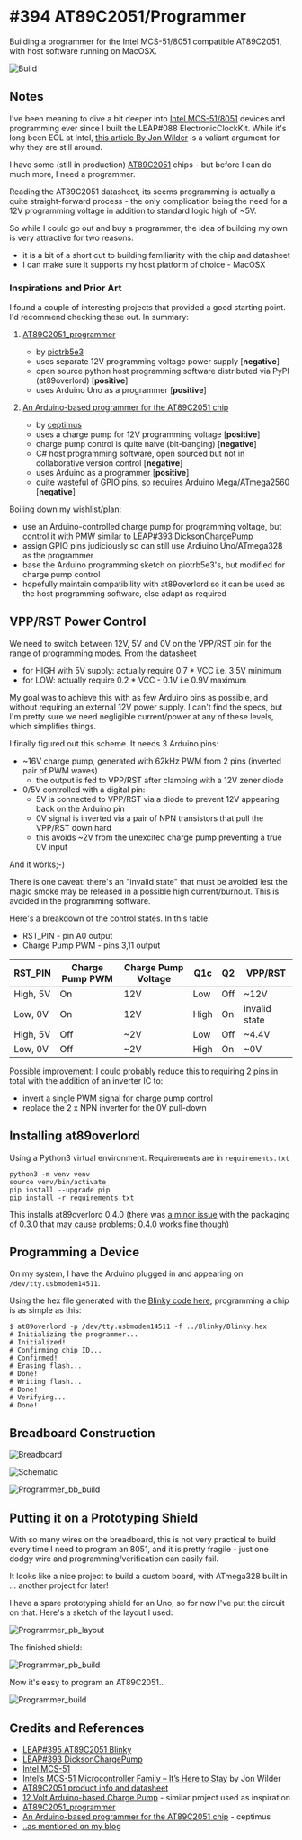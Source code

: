 # #394 AT89C2051/Programmer

Building a programmer for the Intel MCS-51/8051 compatible AT89C2051, with host software running on MacOSX.

![Build](./assets/Programmer_build.jpg?raw=true)

## Notes

I've been meaning to dive a bit deeper into
[Intel MCS-51/8051](https://en.wikipedia.org/wiki/Intel_MCS-51) devices and programming
ever since I built the LEAP#088 ElectronicClockKit.
While it's long been EOL at Intel, [this article By Jon Wilder](https://www.microcontrollertips.com/intels-mcs-51-microcontroller-family-stay/)
is a valiant argument for why they are still around.

I have some (still in production) [AT89C2051](https://www.microchip.com/wwwproducts/en/AT89c2051) chips -
but before I can do much more, I need a programmer.

Reading the AT89C2051 datasheet, its seems programming is actually a quite straight-forward process - the only complication
being the need for a 12V programming voltage in addition to standard logic high of ~5V.

So while I could go out and buy a programmer, the idea of building my own is very attractive for two reasons:

* it is a bit of a short cut to building familiarity with the chip and datasheet
* I can make sure it supports my host platform of choice - MacOSX


### Inspirations and Prior Art

I found a couple of interesting projects that provided a good starting point.
I'd recommend checking these out. In summary:

1. [AT89C2051_programmer](https://github.com/piotrb5e3/AT89C2051_programmer)
    - by [piotrb5e3](https://github.com/piotrb5e3)
    - uses separate 12V programming voltage power supply [**negative**]
    - open source python host programming software distributed via PyPI (at89overlord) [**positive**]
    - uses Arduino Uno as a programmer [**positive**]


2. [An Arduino-based programmer for the AT89C2051 chip](http://ceptimus.co.uk/?p=216)
    - by [ceptimus](http://ceptimus.co.uk/)
    - uses a charge pump for 12V programming voltage [**positive**]
    - charge pump control is quite naive (bit-banging) [**negative**]
    - C# host programming software, open sourced but not in collaborative version control [**negative**]
    - uses Arduino as a programmer [**positive**]
    - quite wasteful of GPIO pins, so requires Arduino Mega/ATmega2560 [**negative**]

Boiling down my wishlist/plan:

* use an Arduino-controlled charge pump for programming voltage, but control it with PMW similar to [LEAP#393 DicksonChargePump](../../../playground/DicksonChargePump)
* assign GPIO pins judiciously so can still use Ardiuino Uno/ATmega328 as the programmer
* base the Arduino programming sketch on piotrb5e3's, but modified for charge pump control
* hopefully maintain compatibility with at89overlord so it can be used as the host programming software, else adapt as required

## VPP/RST Power Control

We need to switch between 12V, 5V and 0V on the VPP/RST pin for the range of programming modes.
From the datasheet

* for HIGH with 5V supply: actually require 0.7 * VCC  i.e. 3.5V minimum
* for LOW: actually require 0.2 * VCC - 0.1V i.e 0.9V maximum


My goal was to achieve this with as few Arduino pins as possible, and without requiring an external 12V power supply.
I can't find the specs, but I'm pretty sure we need negligible current/power at any of these levels, which simplifies things.

I finally figured out this scheme. It needs 3 Arduino pins:

* ~16V charge pump, generated with 62kHz PWM from 2 pins (inverted pair of PWM waves)
    * the output is fed to VPP/RST after clamping with a 12V zener diode
* 0/5V controlled with a digital pin:
    * 5V is connected to VPP/RST via a diode to prevent 12V appearing back on the Arduino pin
    * 0V signal is inverted via a pair of NPN transistors that pull the VPP/RST down hard
    * this avoids ~2V from the unexcited charge pump preventing a true 0V input

And it works;-)

There is one caveat: there's an "invalid state" that must be avoided lest the magic smoke may be released in a possible high current/burnout.
This is avoided in the programming software.

Here's a breakdown of the control states. In this table:

* RST_PIN - pin A0 output
* Charge Pump PWM - pins 3,11 output


| RST_PIN  | Charge Pump PWM | Charge Pump Voltage | Q1c  | Q2  | VPP/RST       |
|----------|-----------------|---------------------|------|-----|---------------|
| High, 5V | On              | 12V                 | Low  | Off | ~12V          |
| Low, 0V  | On              | 12V                 | High | On  | invalid state |
| High, 5V | Off             | ~2V                 | Low  | Off | ~4.4V         |
| Low, 0V  | Off             | ~2V                 | High | On  | ~0V           |


Possible improvement: I could probably reduce this to requiring 2 pins in total with the addition of an inverter IC to:

* invert a single PWM signal for charge pump control
* replace the 2 x NPN inverter for the 0V pull-down



## Installing at89overlord

Using a Python3 virtual environment. Requirements are in `requirements.txt`

```
python3 -m venv venv
source venv/bin/activate
pip install --upgrade pip
pip install -r requirements.txt
```

This installs at89overlord 0.4.0 (there was
[a minor issue](https://github.com/piotrb5e3/AT89C2051_programmer/issues/2)
with the packaging of 0.3.0 that may cause problems; 0.4.0 works fine though)

## Programming a Device

On my system, I have the Arduino plugged in and appearing on `/dev/tty.usbmodem14511`.

Using the hex file generated with the [Blinky code here](../Blinky), programming a chip is as simple as this:

```
$ at89overlord -p /dev/tty.usbmodem14511 -f ../Blinky/Blinky.hex
# Initializing the programmer...
# Initialized!
# Confirming chip ID...
# Confirmed!
# Erasing flash...
# Done!
# Writing flash...
# Done!
# Verifying...
# Done!
```


## Breadboard Construction

![Breadboard](./assets/Programmer_bb.jpg?raw=true)

![Schematic](./assets/Programmer_schematic.jpg?raw=true)

![Programmer_bb_build](./assets/Programmer_bb_build.jpg?raw=true)


## Putting it on a Prototyping Shield

With so many wires on the breadboard, this is not very practical to build every time I need to program an 8051,
and it is pretty fragile - just one dodgy wire and programming/verification can easily fail.

It looks like a nice project to build a custom board, with ATmega328 built in ... another project for later!

I have a spare prototyping shield for an Uno, so for now I've put the circuit on that.
Here's a sketch of the layout I used:


![Programmer_pb_layout](./assets/Programmer_pb_layout.jpg?raw=true)

The finished shield:

![Programmer_pb_build](./assets/Programmer_pb_build.jpg?raw=true)

Now it's easy to program an AT89C2051..

![Programmer_build](./assets/Programmer_build.jpg?raw=true)


## Credits and References

* [LEAP#395 AT89C2051 Blinky](../Blinky)
* [LEAP#393 DicksonChargePump](../../../playground/DicksonChargePump)
* [Intel MCS-51](https://en.wikipedia.org/wiki/Intel_MCS-51)
* [Intel’s MCS-51 Microcontroller Family – It’s Here to Stay](https://www.microcontrollertips.com/intels-mcs-51-microcontroller-family-stay/) by Jon Wilder
* [AT89C2051 product info and datasheet](https://www.microchip.com/wwwproducts/en/AT89c2051)
* [12 Volt Arduino-based Charge Pump](https://sites.google.com/site/wayneholder/12-volt-charge-pump) - similar project used as inspiration
* [AT89C2051_programmer](https://github.com/piotrb5e3/AT89C2051_programmer)
* [An Arduino-based programmer for the AT89C2051 chip](http://ceptimus.co.uk/?p=216) - ceptimus
* [..as mentioned on my blog](https://blog.tardate.com/2018/06/leap394-arduino-8051-programmer.html)
